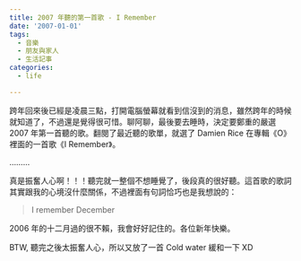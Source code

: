 ```yaml
---
title: 2007 年聽的第一首歌 - I Remember
date: '2007-01-01'
tags:
  - 音樂
  - 朋友與家人
  - 生活記事
categories:
  - life

---
```

跨年回來後已經是凌晨三點，打開電腦螢幕就看到信沒到的消息，雖然跨年的時候就知道了，不過還是覺得很可惜。聊阿聊，最後要去睡時，決定要鄭重的嚴選 2007 年第一首聽的歌。翻閱了最近聽的歌單，就選了 Damien Rice 在專輯《O》裡面的一首歌《I Remember》。  
  
………  
  
真是振奮人心啊！！！聽完就一整個不想睡覺了，後段真的很好聽。這首歌的歌詞其實跟我的心境沒什麼關係，不過裡面有句詞恰巧也是我想說的：  

> I remember December

2006 年的十二月過的很不賴，我會好好記住的。各位新年快樂。  
  
BTW, 聽完之後太振奮人心，所以又放了一首 Cold water 緩和一下 XD